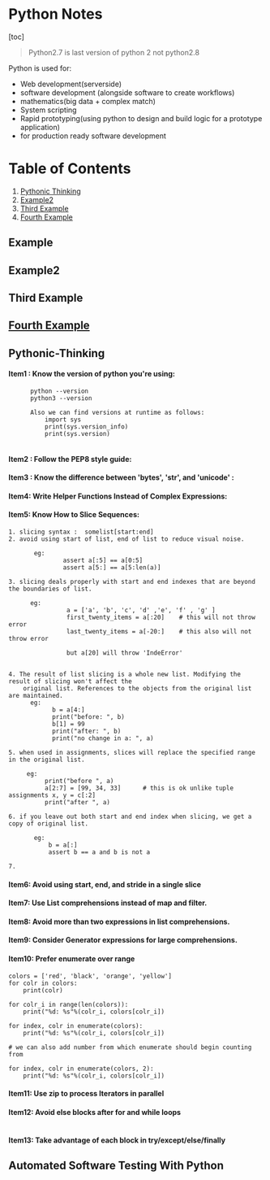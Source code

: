 # Python Notes

[toc]

> Python2.7 is last version of python 2 not python2.8

Python is used for:
- Web development(serverside)
- software development (alongside software to create workflows)
- mathematics(big data + complex match)
- System scripting
- Rapid prototyping(using python to design and build logic for a prototype application) 
- for production ready software development

# Table of Contents

1. [Pythonic Thinking](#Pythonic-Thinking)
2. [Example2](#example2)
3. [Third Example](#third-example)
4. [Fourth Example](#fourth-examplehttpwwwfourthexamplecom)


## Example
## Example2
## Third Example
## [Fourth Example](http://www.fourthexample.com) 





## Pythonic-Thinking

#### Item1 : Know the version of python you're using:
```
      python --version
      python3 --version 
      
      Also we can find versions at runtime as follows:
          import sys
          print(sys.version_info)
          print(sys.version)
          
```

#### Item2 : Follow the PEP8 style guide:


#### Item3 : Know the difference between 'bytes', 'str', and 'unicode' :


#### Item4: Write Helper Functions Instead of Complex Expressions:


#### Item5: Know How to Slice Sequences:
```
1. slicing syntax :  somelist[start:end]
2. avoid using start of list, end of list to reduce visual noise.
          
       eg: 
               assert a[:5] == a[0:5]
               assert a[5:] == a[5:len(a)]
               
3. slicing deals properly with start and end indexes that are beyond the boundaries of list.

      eg:
                a = ['a', 'b', 'c', 'd' ,'e', 'f' , 'g' ]
                first_twenty_items = a[:20]    # this will not throw error
                last_twenty_items = a[-20:]    # this also will not throw error
                
                but a[20] will throw 'IndeError'
               
               
4. The result of list slicing is a whole new list. Modifying the result of slicing won't affect the 
    original list. References to the objects from the original list are maintained.
      eg:
            b = a[4:]
            print("before: ", b)
            b[1] = 99
            print("after: ", b)
            print("no change in a: ", a)
            
5. when used in assignments, slices will replace the specified range in the original list.

     eg:
          print("before ", a)
          a[2:7] = [99, 34, 33]      # this is ok unlike tuple assignments x, y = c[:2]
          print("after ", a)

6. if you leave out both start and end index when slicing, we get a copy of original list.
   
       eg: 
           b = a[:]
           assert b == a and b is not a

7.  
```
#### Item6: Avoid using start, end, and stride in a single slice

#### Item7: Use List comprehensions instead of map and filter.


#### Item8: Avoid more than two expressions in  list comprehensions.

#### Item9: Consider Generator expressions for large comprehensions.

#### Item10: Prefer enumerate over range
```
colors = ['red', 'black', 'orange', 'yellow']
for colr in colors:
    print(colr)

for colr_i in range(len(colors)):
    print("%d: %s"%(colr_i, colors[colr_i])
    
for index, colr in enumerate(colors):
    print("%d: %s"%(colr_i, colors[colr_i])
    
# we can also add number from which enumerate should begin counting from 
   
for index, colr in enumerate(colors, 2):
    print("%d: %s"%(colr_i, colors[colr_i])
```

#### Item11: Use zip to process Iterators in parallel



#### Item12: Avoid else blocks after for and while loops
```

```

#### Item13: Take advantage of each block in try/except/else/finally



## Automated Software Testing With Python